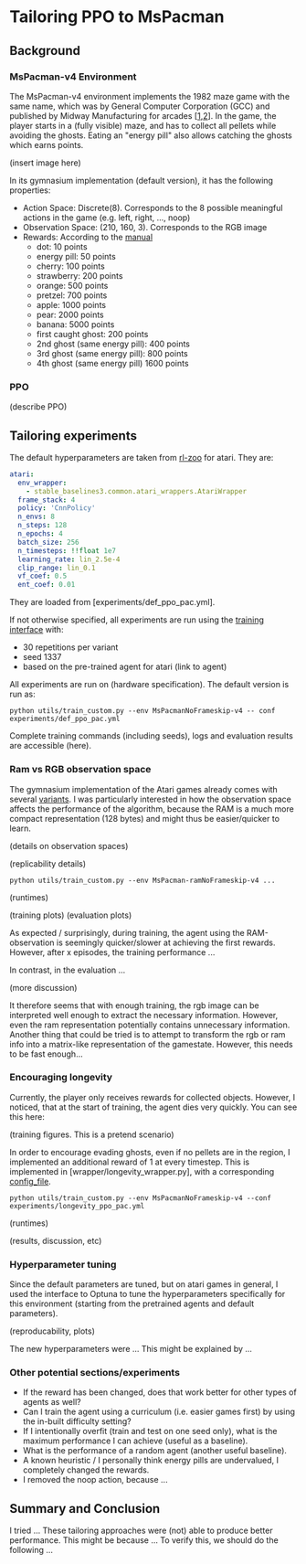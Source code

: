 # Tailoring PPO to MsPacman

## Background

### MsPacman-v4 Environment

The MsPacman-v4 environment implements the 1982 maze game with the same name, which was by General Computer Corporation (GCC) and published by Midway Manufacturing for arcades [[1](https://en.wikipedia.org/wiki/Ms._Pac-Man),[2](https://www.atariage.com/software_page.php?SoftwareLabelID=320)]. In the game, the player starts in a (fully visible) maze, and has to collect all pellets while avoiding the ghosts. Eating an "energy pill" also allows catching the ghosts which earns points.

(insert image here)

In its gymnasium implementation (default version), it has the following properties:

* Action Space: Discrete(8). Corresponds to the 8 possible meaningful actions in the game (e.g. left, right, ..., noop)
* Observation Space: (210, 160, 3). Corresponds to the RGB image
* Rewards: According to the [manual](https://www.atariage.com/manual_page.php?SystemID=2600&ItemTypeID=&SoftwareLabelID=320&currentPage=6&maxPages=12&currentPage=7)
  * dot: 10 points
  * energy pill: 50 points
  * cherry: 100 points
  * strawberry: 200 points
  * orange: 500 points
  * pretzel: 700 points
  * apple: 1000 points
  * pear: 2000 points
  * banana: 5000 points
  * first caught ghost: 200 points
  * 2nd ghost (same energy pill): 400 points
  * 3rd ghost (same energy pill): 800 points
  * 4th ghost (same energy pill) 1600 points

### PPO

(describe PPO)

## Tailoring experiments

The default hyperparameters are taken from [rl-zoo](hyperparams/ppo.yml) for atari. They are:

```yml
atari:
  env_wrapper:
    - stable_baselines3.common.atari_wrappers.AtariWrapper
  frame_stack: 4
  policy: 'CnnPolicy'
  n_envs: 8
  n_steps: 128
  n_epochs: 4
  batch_size: 256
  n_timesteps: !!float 1e7
  learning_rate: lin_2.5e-4
  clip_range: lin_0.1
  vf_coef: 0.5
  ent_coef: 0.01
```

They are loaded from [experiments/def_ppo_pac.yml].

If not otherwise specified, all experiments are run using the [training interface](utils/train_custom.py) with:

* 30 repetitions per variant
* seed 1337
* based on the pre-trained agent for atari (link to agent)

All experiments are run on (hardware specification).
The default version is run as:

```
python utils/train_custom.py --env MsPacmanNoFrameskip-v4 -- conf experiments/def_ppo_pac.yml
```

Complete training commands (including seeds), logs and evaluation results are accessible (here).

### Ram vs RGB observation space

The gymnasium implementation of the Atari games already comes with several [variants](https://gymnasium.farama.org/v0.28.1/environments/atari/ms_pacman/#variants). I was particularly interested in how the observation space affects the performance of the algorithm, because the RAM is a much more compact representation (128 bytes) and might thus be easier/quicker to learn.

(details on observation spaces)

(replicability details)

```
python utils/train_custom.py --env MsPacman-ramNoFrameskip-v4 ...
```

(runtimes)

(training plots)
(evaluation plots)

As expected / surprisingly, during training, the agent using the RAM-observation is seemingly quicker/slower at achieving the first rewards. However, after x episodes, the training performance ...

In contrast, in the evaluation ...

(more discussion)

It therefore seems that with enough training, the rgb image can be interpreted well enough to extract the necessary information. However, even the ram representation potentially contains unnecessary information. Another thing that could be tried is to attempt to transform the rgb or ram info into a matrix-like representation of the gamestate. However, this needs to be fast enough...

### Encouraging longevity

Currently, the player only receives rewards for collected objects. However, I noticed, that at the start of training, the agent dies very quickly. You can see this here:

(training figures. This is a pretend scenario)

In order to encourage evading ghosts, even if no pellets are in the region, I implemented an additional reward of 1 at every timestep. This is implemented in [wrapper/longevity_wrapper.py], with a corresponding [config_file](experiments/logevity_ppo_pac.yml).

```
python utils/train_custom.py --env MsPacmanNoFrameskip-v4 --conf experiments/longevity_ppo_pac.yml
```

(runtimes)

(results, discussion, etc)

### Hyperparameter tuning

Since the default parameters are tuned, but on atari games in general, I used the interface to Optuna to tune the hyperparameters specifically for this environment (starting from the pretrained agents and default parameters).

(reproducability, plots)

The new hyperparameters were ...
This might be explained by ...

### Other potential sections/experiments

* If the reward has been changed, does that work better for other types of agents as well?
* Can I train the agent using a curriculum (i.e. easier games first) by using the in-built difficulty setting?
* If I intentionally overfit (train and test on one seed only), what is the maximum performance I can achieve (useful as a baseline).
* What is the performance of a random agent (another useful baseline).
* A known heuristic / I personally think energy pills are undervalued, I completely changed the rewards.
* I removed the noop action, because ...

## Summary and Conclusion

I tried ...
These tailoring approaches were (not) able to produce better performance.
This might be because ... To verify this, we should do the following ...
